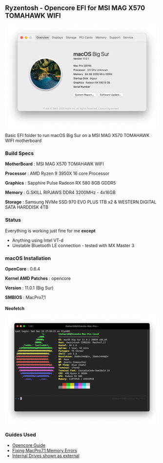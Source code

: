 ## Ryzentosh - Opencore EFI for MSI MAG X570 TOMAHAWK WIFI

![](screenshot/about.png)

Basic EFI folder to run macOS Big Sur on a MSI MAG X570 TOMAHAWK WIFI motherboard

### Build Specs

**MotherBoard** : MSI MAG X570 TOMAHAWK WIFI

**Processor**   : AMD Ryzen 9 3950X 16 core Processor

**Graphics**    : Sapphire Pulse Radeon RX 580 8GB GDDR5

**Memory**      : G.SKILL RIPJAWS DDR4 3200MHz - 4x16GB

**Storage**     : Samsung NVMe SSD 970 EVO PLUS 1TB x2 & WESTERN DIGITAL SATA HARDDISK 4TB


### Status
Everything is working just fine for me **except**

- Anything using Intel VT-d
- Unstable Bluetooth LE connection - tested with MX Master 3

### macOS Installation

**OpenCore**            :   0.6.4

**Kernel AMD Patches**  :   opencore

**Version**             :   11.0.1 (Big Sur) 

**SMBIOS**              :   MacPro7,1

#### Neofetch
![](screenshot/neofetch.png)
### Guides Used

- [Opencore Guide][1]
- [Fixing MacPro7,1 Memory Errors][2]
- [Internal Drives shown as external][3]

[1]: https://dortania.github.io/OpenCore-Install-Guide
[2]: https://dortania.github.io/OpenCore-Post-Install/universal/memory.html#mapping-our-memory
[3]: https://www.reddit.com/r/hackintosh/comments/f0cc4t/internal_drives_shown_as_external_opencore_amd
